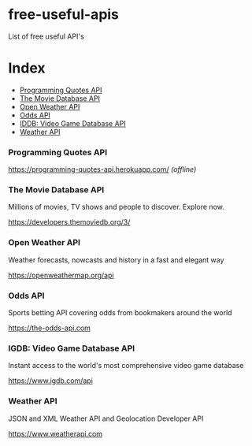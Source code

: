 # free-useful-apis
List of free useful API's

# Index
* [Programming Quotes API](#programming-quotes-api)
* [The Movie Database API](#the-movie-database-api)
* [Open Weather API](#open-weather-api)
* [Odds API](#odds-api)
* [IDDB: Video Game Database API](#igdb-video-game-database-api)
* [Weather API](#weather-api)

### Programming Quotes API
https://programming-quotes-api.herokuapp.com/ *(offline)*

### The Movie Database API
Millions of movies, TV shows and people to discover. Explore now.

https://developers.themoviedb.org/3/

### Open Weather API
Weather forecasts, nowcasts and history in a fast and elegant way

https://openweathermap.org/api

### Odds API
Sports betting API covering odds from bookmakers around the world

https://the-odds-api.com

### IGDB: Video Game Database API
Instant access to the world's most comprehensive video game database

https://www.igdb.com/api

### Weather API
JSON and XML Weather API and Geolocation Developer API

https://www.weatherapi.com
